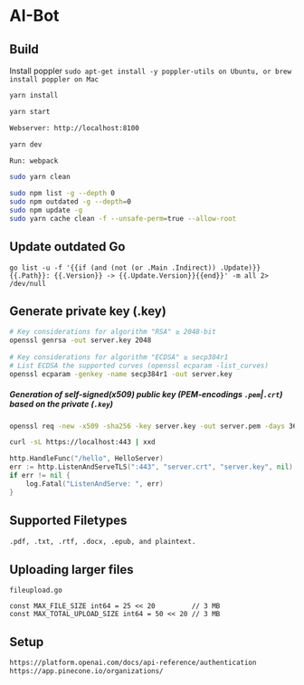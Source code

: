 # AI-Bot

## Build
Install poppler
`sudo apt-get install -y poppler-utils on Ubuntu, or brew install poppler on Mac`

```bash
yarn install
```

```bash
yarn start

Webserver: http://localhost:8100
```

```bash
yarn dev

Run: webpack
```

```bash
sudo yarn clean
```

```bash
sudo npm list -g --depth 0
sudo npm outdated -g --depth=0
sudo npm update -g
sudo yarn cache clean -f --unsafe-perm=true --allow-root
```

## Update outdated Go
```
go list -u -f '{{if (and (not (or .Main .Indirect)) .Update)}}{{.Path}}: {{.Version}} -> {{.Update.Version}}{{end}}' -m all 2> /dev/null
```

## Generate private key (.key)

```sh
# Key considerations for algorithm "RSA" ≥ 2048-bit
openssl genrsa -out server.key 2048
    
# Key considerations for algorithm "ECDSA" ≥ secp384r1
# List ECDSA the supported curves (openssl ecparam -list_curves)
openssl ecparam -genkey -name secp384r1 -out server.key
```

##### Generation of self-signed(x509) public key (PEM-encodings `.pem`|`.crt`) based on the private (`.key`)

```sh
openssl req -new -x509 -sha256 -key server.key -out server.pem -days 3650
```

```sh
curl -sL https://localhost:443 | xxd
```

```go
http.HandleFunc("/hello", HelloServer)
err := http.ListenAndServeTLS(":443", "server.crt", "server.key", nil)
if err != nil {
    log.Fatal("ListenAndServe: ", err)
}
```

## Supported Filetypes
```bash
.pdf, .txt, .rtf, .docx, .epub, and plaintext.
```

## Uploading larger files
```shell
fileupload.go

const MAX_FILE_SIZE int64 = 25 << 20         // 3 MB
const MAX_TOTAL_UPLOAD_SIZE int64 = 50 << 20 // 3 MB
```

## Setup
```bash
https://platform.openai.com/docs/api-reference/authentication
https://app.pinecone.io/organizations/
```